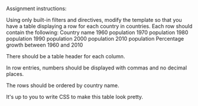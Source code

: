 Assignment instructions:

Using only built-in filters and directives, modify the template so that you have a table displaying a row for each country in countries. Each row should contain the following:
    Country name
    1960 population
    1970 population
    1980 population
    1990 population
    2000 population
    2010 population
    Percentage growth between 1960 and 2010

There should be a table header for each column.

In row entries, numbers should be displayed with commas and no decimal places.

The rows should be ordered by country name.

It's up to you to write CSS to make this table look pretty.
